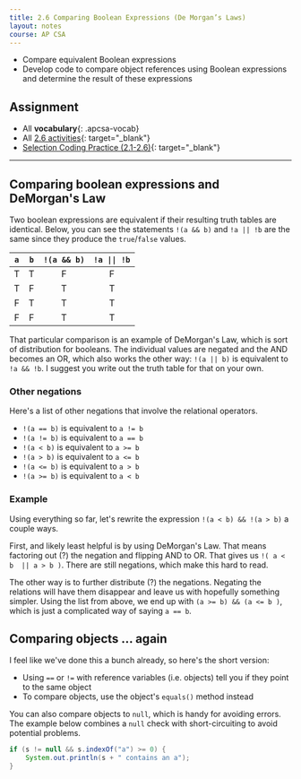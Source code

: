 ```yaml
---
title: 2.6 Comparing Boolean Expressions (De Morgan’s Laws)
layout: notes
course: AP CSA
---
```


- Compare equivalent Boolean expressions
- Develop code to compare object references using Boolean expressions and determine the result of these expressions

## Assignment

- All **vocabulary**{: .apcsa-vocab}
- All [2.6 activities](https://runestone.academy/ns/books/published/manvillehighschool_csawesome2_2526/topic-2-6-comparing-booleans.html){: target="_blank"}
- [Selection Coding Practice (2.1-2.6)](https://runestone.academy/ns/books/published/manvillehighschool_csawesome2_2526/selection-practice-coding.html){: target="_blank"}

---

## Comparing boolean expressions and DeMorgan's Law

Two boolean expressions are equivalent if their resulting truth tables are identical. Below, you can see the statements `!(a && b)` and `!a || !b` are the same since they produce the `true`/`false` values.

|  `a`  |  `b`  | `!(a && b)` | `!a \|\| !b` |
| :---: | :---: | :---------: | :----------: |
|   T   |   T   |      F      |      F       |
|   T   |   F   |      T      |      T       |
|   F   |   T   |      T      |      T       |
|   F   |   F   |      T      |      T       |

That particular comparison is an example of DeMorgan's Law, which is sort of distribution for booleans. The individual values are negated and the AND becomes an OR, which also works the other way: `!(a || b)` is equivalent to `!a && !b`. I suggest you write out the truth table for that on your own.

### Other negations

Here's a list of other negations that involve the relational operators.

- `!(a == b)` is equivalent to `a != b`
- `!(a != b)` is equivalent to `a == b`
- `!(a < b)`  is equivalent to `a >= b`
- `!(a > b)`  is equivalent to `a <= b`
- `!(a <= b)` is equivalent to `a > b`
- `!(a >= b)` is equivalent to `a < b`

### Example

Using everything so far, let's rewrite the expression `!(a < b) && !(a > b)` a couple ways.

First, and likely least helpful is by using DeMorgan's Law. That means factoring out (?) the negation and flipping AND to OR. That gives us `!( a < b  || a > b )`. There are still negations, which make this hard to read.

The other way is to further distribute (?) the negations. Negating the relations will have them disappear and leave us with hopefully something simpler. Using the list from above, we end up with `(a >= b) && (a <= b )`, which is just a complicated way of saying `a == b`.

## Comparing objects ... again

I feel like we've done this a bunch already, so here's the short version:

- Using `==` or `!=` with reference variables (i.e. objects) tell you if they point to the same object
- To compare objects, use the object's `equals()` method instead

You can also compare objects to `null`, which is handy for avoiding errors. The example below combines a `null` check with short-circuiting to avoid potential problems.

```java
if (s != null && s.indexOf("a") >= 0) {
    System.out.println(s + " contains an a");
}
```
